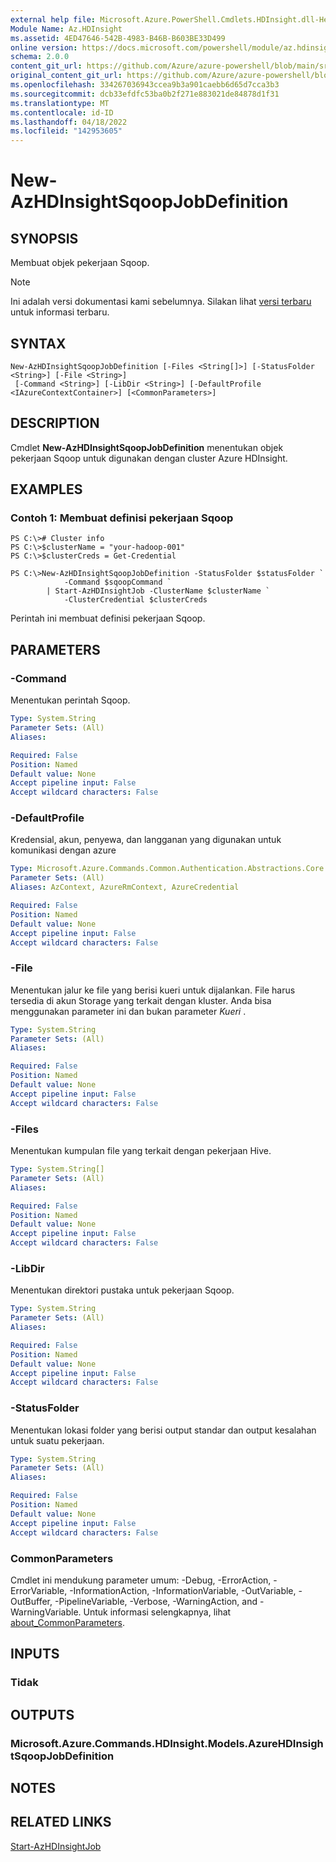 ```yaml
---
external help file: Microsoft.Azure.PowerShell.Cmdlets.HDInsight.dll-Help.xml
Module Name: Az.HDInsight
ms.assetid: 4ED47646-542B-4983-B46B-B603BE33D499
online version: https://docs.microsoft.com/powershell/module/az.hdinsight/new-azhdinsightsqoopjobdefinition
schema: 2.0.0
content_git_url: https://github.com/Azure/azure-powershell/blob/main/src/HDInsight/HDInsight/help/New-AzHDInsightSqoopJobDefinition.md
original_content_git_url: https://github.com/Azure/azure-powershell/blob/main/src/HDInsight/HDInsight/help/New-AzHDInsightSqoopJobDefinition.md
ms.openlocfilehash: 334267036943ccea9b3a901caebb6d65d7cca3b3
ms.sourcegitcommit: dcb33efdfc53ba0b2f271e883021de84878d1f31
ms.translationtype: MT
ms.contentlocale: id-ID
ms.lasthandoff: 04/18/2022
ms.locfileid: "142953605"
---
```

# New-AzHDInsightSqoopJobDefinition

## SYNOPSIS
Membuat objek pekerjaan Sqoop.

> [!NOTE]
>Ini adalah versi dokumentasi kami sebelumnya. Silakan lihat [versi terbaru](/powershell/module/az.hdinsight/new-azhdinsightsqoopjobdefinition) untuk informasi terbaru.

## SYNTAX

```
New-AzHDInsightSqoopJobDefinition [-Files <String[]>] [-StatusFolder <String>] [-File <String>]
 [-Command <String>] [-LibDir <String>] [-DefaultProfile <IAzureContextContainer>] [<CommonParameters>]
```

## DESCRIPTION
Cmdlet **New-AzHDInsightSqoopJobDefinition** menentukan objek pekerjaan Sqoop untuk digunakan dengan cluster Azure HDInsight.

## EXAMPLES

### Contoh 1: Membuat definisi pekerjaan Sqoop
```
PS C:\># Cluster info
PS C:\>$clusterName = "your-hadoop-001"
PS C:\>$clusterCreds = Get-Credential

PS C:\>New-AzHDInsightSqoopJobDefinition -StatusFolder $statusFolder `
            -Command $sqoopCommand `
        | Start-AzHDInsightJob -ClusterName $clusterName `
            -ClusterCredential $clusterCreds
```

Perintah ini membuat definisi pekerjaan Sqoop.

## PARAMETERS

### -Command
Menentukan perintah Sqoop.

```yaml
Type: System.String
Parameter Sets: (All)
Aliases:

Required: False
Position: Named
Default value: None
Accept pipeline input: False
Accept wildcard characters: False
```

### -DefaultProfile
Kredensial, akun, penyewa, dan langganan yang digunakan untuk komunikasi dengan azure

```yaml
Type: Microsoft.Azure.Commands.Common.Authentication.Abstractions.Core.IAzureContextContainer
Parameter Sets: (All)
Aliases: AzContext, AzureRmContext, AzureCredential

Required: False
Position: Named
Default value: None
Accept pipeline input: False
Accept wildcard characters: False
```

### -File
Menentukan jalur ke file yang berisi kueri untuk dijalankan.
File harus tersedia di akun Storage yang terkait dengan kluster.
Anda bisa menggunakan parameter ini dan bukan parameter *Kueri* .

```yaml
Type: System.String
Parameter Sets: (All)
Aliases:

Required: False
Position: Named
Default value: None
Accept pipeline input: False
Accept wildcard characters: False
```

### -Files
Menentukan kumpulan file yang terkait dengan pekerjaan Hive.

```yaml
Type: System.String[]
Parameter Sets: (All)
Aliases:

Required: False
Position: Named
Default value: None
Accept pipeline input: False
Accept wildcard characters: False
```

### -LibDir
Menentukan direktori pustaka untuk pekerjaan Sqoop.

```yaml
Type: System.String
Parameter Sets: (All)
Aliases:

Required: False
Position: Named
Default value: None
Accept pipeline input: False
Accept wildcard characters: False
```

### -StatusFolder
Menentukan lokasi folder yang berisi output standar dan output kesalahan untuk suatu pekerjaan.

```yaml
Type: System.String
Parameter Sets: (All)
Aliases:

Required: False
Position: Named
Default value: None
Accept pipeline input: False
Accept wildcard characters: False
```

### CommonParameters
Cmdlet ini mendukung parameter umum: -Debug, -ErrorAction, -ErrorVariable, -InformationAction, -InformationVariable, -OutVariable, -OutBuffer, -PipelineVariable, -Verbose, -WarningAction, and -WarningVariable. Untuk informasi selengkapnya, lihat [about_CommonParameters](http://go.microsoft.com/fwlink/?LinkID=113216).

## INPUTS

### Tidak

## OUTPUTS

### Microsoft.Azure.Commands.HDInsight.Models.AzureHDInsightSqoopJobDefinition

## NOTES

## RELATED LINKS

[Start-AzHDInsightJob](./Start-AzHDInsightJob.md)


